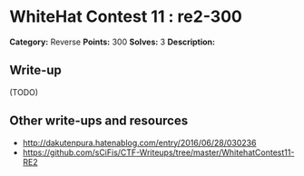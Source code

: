 # WhiteHat Contest 11 : re2-300

**Category:** Reverse
**Points:** 300
**Solves:** 3
**Description:**



## Write-up

(TODO)

## Other write-ups and resources

* http://dakutenpura.hatenablog.com/entry/2016/06/28/030236
* https://github.com/sCiFis/CTF-Writeups/tree/master/WhitehatContest11-RE2
